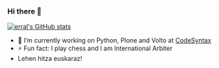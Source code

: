 ### Hi there 👋

[![erral's GitHub stats](https://github-readme-stats.vercel.app/api?username=erral)](https://github.com/anuraghazra/github-readme-stats)

- 🔭 I’m currently working on Python, Plone and Volto at [CodeSyntax](https://github.com/codesyntax)
- ⚡ Fun fact: I play chess and I am International Arbiter
- Lehen hitza euskaraz!

